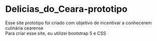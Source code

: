 ﻿# Delicias_do_Ceara-prototipo
 Esse site prototipo foi criado com objetivo de incentivar a conhecerem culinária cearense <br>
 Para criar esse site, eu utilizei bootstrap 5 e CSS
